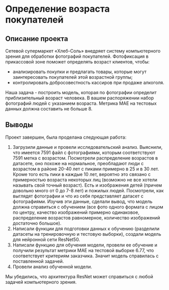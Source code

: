 # Определение возраста покупателей

## Описание проекта

Сетевой супермаркет «Хлеб-Соль» внедряет систему компьютерного зрения для обработки фотографий покупателей. Фотофиксация в прикассовой зоне поможет определять возраст клиентов, чтобы:

- анализировать покупки и предлагать товары, которые могут заинтересовать покупателей этой возрастной группы;
- контролировать добросовестность кассиров при продаже алкоголя.
  
Наша задача - построить модель, которая по фотографии определит приблизительный возраст человека. В вашем распоряжении набор фотографий людей с указанием возраста. Метрика MAE на тестовых данных должна составить не больше 8.

## Выводы

Проект завершен, была проделана следующая работа:

1. Загрузили данные и провели исследовательский анализ. Выяснили, что имеется 7591 файл с фотографиями, которым соответствуют 7591 метка с возрастом. Посмотрели распределение возрастов в датасете, оно похоже на нормальное, преобладают люди с возрастом в районе 20-40 лет с пиками примерно в 25 и в 30 лет. Кроме того есть пики в каждые 10 лет, вероятно это связано с примерностью возраста некоторых лиц (возможно не все хотели называть свой точный возраст). Есть и изображения детей (причем довольно много от 0 до 7-8 лет) и пожилых людей. Посмотрели, как выглядят фотографии и что из себя представляет датасет с фотографиями. Изучив эти данные, сделали вывод, что модель должна справиться с обучением (все фото одного формата с лицом по центру, качество изображений примерно одинаковое, распределение возрастов равномерное, количество изображений достаточно большое).
2. Написали функции для подготовки данных к обучению (разделили датасеты на тренировочную и тестовую выборки), создали модель для нейронной сети ResNet50.
3. Написали функцию для обучения модели, провели ее обучение и получили результат метрики MAE на тестовой выборке 6.77, что соответствует критериям заказчика. Значит модель справилась с поставленной задачей.
4. Провели анализ обученной модели.

Мы убедились, что архитектура ResNet может справиться с любой задачей компьютерного зрения.
